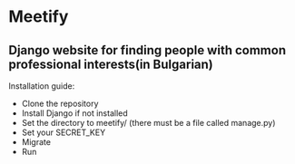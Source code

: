 # Meetify
## Django website for finding people with common professional interests(in Bulgarian)

Installation guide:
* Clone the repository
* Install Django if not installed
* Set the directory to meetify/ (there must be a file called manage.py)
* Set your SECRET_KEY 
* Migrate
* Run
